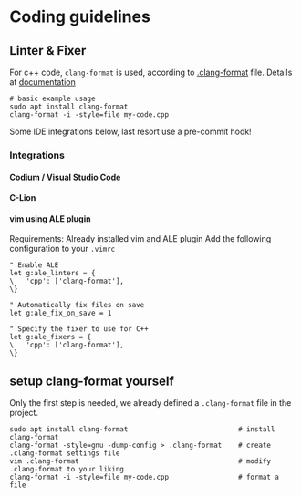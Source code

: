 # Coding guidelines

## Linter & Fixer
For c++ code, `clang-format` is used, according to [.clang-format](.clang-format) file.
Details at [documentation](https://clang.llvm.org/docs/ClangFormat.html)

    # basic example usage
    sudo apt install clang-format
    clang-format -i -style=file my-code.cpp

Some IDE integrations below, last resort use a pre-commit hook!

### Integrations
#### Codium / Visual Studio Code

#### C-Lion

#### vim using ALE plugin
Requirements: Already installed vim and ALE plugin
Add the following configuration to your `.vimrc`
```vimscript
" Enable ALE
let g:ale_linters = {
\   'cpp': ['clang-format'],
\}

" Automatically fix files on save
let g:ale_fix_on_save = 1

" Specify the fixer to use for C++
let g:ale_fixers = {
\   'cpp': ['clang-format'],
\}
```

## setup clang-format yourself
Only the first step is needed, we already defined a `.clang-format` file in the project.

    sudo apt install clang-format                           # install clang-format
    clang-format -style=gnu -dump-config > .clang-format    # create .clang-format settings file
    vim .clang-format                                       # modify .clang-format to your liking
    clang-format -i -style=file my-code.cpp                 # format a file

